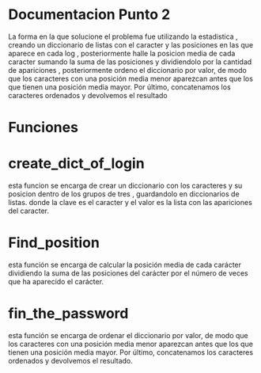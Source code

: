 
# Documentacion Punto 2


La forma en la que solucione el problema  fue utilizando  la estadistica , creando un diccionario de listas
con el caracter y  las posiciones en las que aparece en cada log , posteriormente  halle la posicion  media de cada caracter 
sumando la suma de las posiciones  y dividiendolo por la cantidad de apariciones ,  posteriormente ordeno el diccionario por valor,
de modo que los caracteres con una posición media menor aparezcan antes que los que tienen una posición media mayor.
Por último, concatenamos los caracteres ordenados y devolvemos el resultado


# Funciones


# create_dict_of_login

esta  funcion se encarga de crear un diccionario con  los caracteres y su posicion dentro de los grupos de tres , guardandolo en diccionarios de listas.
donde la clave es el caracter y el valor es la lista con las apariciones del caracter.

# Find_position

esta  función  se encarga de  calcular la posición media  de cada carácter  dividiendo  la suma de las posiciones del carácter por el número de veces que ha aparecido el carácter.

# fin_the_password

esta  función  se encarga de ordenar  el diccionario por valor, de modo que los caracteres con una posición media menor aparezcan antes que los que tienen una posición media mayor.
Por último, concatenamos los caracteres ordenados y devolvemos el resultado.


